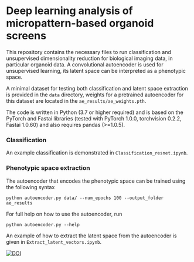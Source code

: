 # Deep learning analysis of micropattern-based organoid screens

This repository contains the necessary files to run
classification and unsupervised dimensionality reduction
for biological imaging data, in particular organoid data. A convolutional autoencoder
is used for unsupervised learning, its latent space can be interpreted as a phenotypic
space.

A minimal dataset for testing both classification and latent space extraction is provided
in the `data` directory, weights for a pretrained autoencoder for this dataset are located in the
`ae_results/ae_weights.pth`.

The code is written in Python (3.7 or higher required) and is based on the PyTorch and Fastai libraries (tested with PyTorch 1.0.0,
torchvision 0.2.2, Fastai 1.0.60) and also requires pandas (>=1.0.5).


### Classification

An example classification is demonstrated in `Classification_resnet.ipynb`.

### Phenotypic space extraction

The autoencoder that encodes the phenotypic space can be trained using the following syntax

```
python autoencoder.py data/ --num_epochs 100 --output_folder ae_results
```
For full help on how to use the autoencoder, run 
```
python autoencoder.py --help
```

An example of how to extract the latent space from the autoencoder is given in
`Extract_latent_vectors.ipynb`.

[![DOI](https://zenodo.org/badge/287120635.svg)](https://zenodo.org/badge/latestdoi/287120635)
